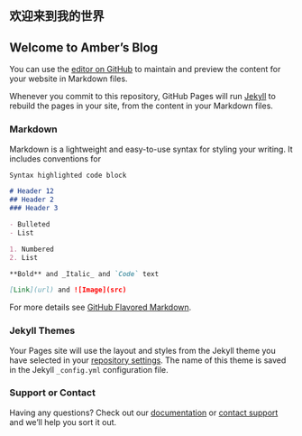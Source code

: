 ## 欢迎来到我的世界

## Welcome to Amber’s Blog

You can use the [editor on GitHub](https://github.com/Amber1010/refactored-spoon/edit/gh-pages/index.md) to maintain and preview the content for your website in Markdown files.

Whenever you commit to this repository, GitHub Pages will run [Jekyll](https://jekyllrb.com/) to rebuild the pages in your site, from the content in your Markdown files.

### Markdown

Markdown is a lightweight and easy-to-use syntax for styling your writing. It includes conventions for

```markdown
Syntax highlighted code block

# Header 12
## Header 2
### Header 3

- Bulleted
- List

1. Numbered
2. List

**Bold** and _Italic_ and `Code` text

[Link](url) and ![Image](src)
```

For more details see [GitHub Flavored Markdown](https://guides.github.com/features/mastering-markdown/).

### Jekyll Themes

Your Pages site will use the layout and styles from the Jekyll theme you have selected in your [repository settings](https://github.com/Amber1010/refactored-spoon/settings). The name of this theme is saved in the Jekyll `_config.yml` configuration file.

### Support or Contact

Having any questions? Check out our [documentation](https://docs.github.com/categories/github-pages-basics/) or [contact support](https://github.com/contact) and we’ll help you sort it out.
